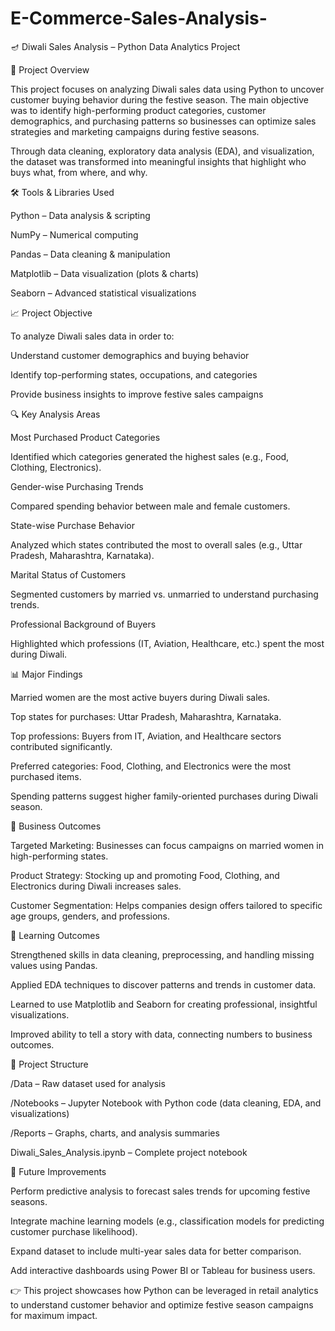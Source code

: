 # E-Commerce-Sales-Analysis-
🪔 Diwali Sales Analysis – Python Data Analytics Project

📌 Project Overview

This project focuses on analyzing Diwali sales data using Python to uncover customer buying behavior during the festive season. The main objective was to identify high-performing product categories, customer demographics, and purchasing patterns so businesses can optimize sales strategies and marketing campaigns during festive seasons.

Through data cleaning, exploratory data analysis (EDA), and visualization, the dataset was transformed into meaningful insights that highlight who buys what, from where, and why.

🛠️ Tools & Libraries Used

Python – Data analysis & scripting

NumPy – Numerical computing

Pandas – Data cleaning & manipulation

Matplotlib – Data visualization (plots & charts)

Seaborn – Advanced statistical visualizations

📈 Project Objective

To analyze Diwali sales data in order to:

Understand customer demographics and buying behavior

Identify top-performing states, occupations, and categories

Provide business insights to improve festive sales campaigns

🔍 Key Analysis Areas

Most Purchased Product Categories

Identified which categories generated the highest sales (e.g., Food, Clothing, Electronics).

Gender-wise Purchasing Trends

Compared spending behavior between male and female customers.

State-wise Purchase Behavior

Analyzed which states contributed the most to overall sales (e.g., Uttar Pradesh, Maharashtra, Karnataka).

Marital Status of Customers

Segmented customers by married vs. unmarried to understand purchasing trends.

Professional Background of Buyers

Highlighted which professions (IT, Aviation, Healthcare, etc.) spent the most during Diwali.

📊 Major Findings

Married women are the most active buyers during Diwali sales.

Top states for purchases: Uttar Pradesh, Maharashtra, Karnataka.

Top professions: Buyers from IT, Aviation, and Healthcare sectors contributed significantly.

Preferred categories: Food, Clothing, and Electronics were the most purchased items.

Spending patterns suggest higher family-oriented purchases during Diwali season.

🎯 Business Outcomes

Targeted Marketing: Businesses can focus campaigns on married women in high-performing states.

Product Strategy: Stocking up and promoting Food, Clothing, and Electronics during Diwali increases sales.

Customer Segmentation: Helps companies design offers tailored to specific age groups, genders, and professions.

🚀 Learning Outcomes

Strengthened skills in data cleaning, preprocessing, and handling missing values using Pandas.

Applied EDA techniques to discover patterns and trends in customer data.

Learned to use Matplotlib and Seaborn for creating professional, insightful visualizations.

Improved ability to tell a story with data, connecting numbers to business outcomes.

📂 Project Structure

/Data – Raw dataset used for analysis

/Notebooks – Jupyter Notebook with Python code (data cleaning, EDA, and visualizations)

/Reports – Graphs, charts, and analysis summaries

Diwali_Sales_Analysis.ipynb – Complete project notebook

🔮 Future Improvements

Perform predictive analysis to forecast sales trends for upcoming festive seasons.

Integrate machine learning models (e.g., classification models for predicting customer purchase likelihood).

Expand dataset to include multi-year sales data for better comparison.

Add interactive dashboards using Power BI or Tableau for business users.

👉 This project showcases how Python can be leveraged in retail analytics to understand customer behavior and optimize festive season campaigns for maximum impact.
